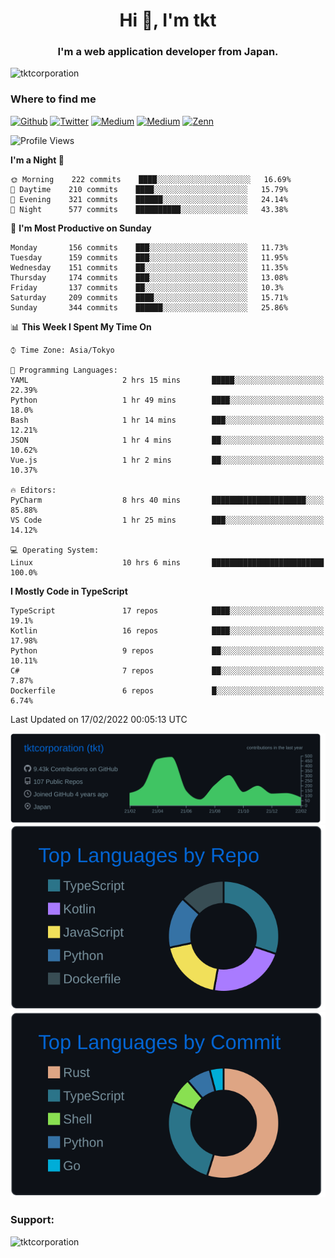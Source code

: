<h1 align="center">Hi 👋, I'm tkt</h1>
<h3 align="center">I'm a web application developer from Japan.</h3>

<p align="left"> <img src="https://komarev.com/ghpvc/?username=tktcorporation&label=Profile%20views&color=0e75b6&style=flat" alt="tktcorporation" /> </p>

<h3>Where to find me</h3>
<p>
<a href="https://github.com/tktcorporation" target="_blank"><img alt="Github" src="https://img.shields.io/badge/GitHub-%2312100E.svg?&style=for-the-badge&logo=Github&logoColor=white" /></a>
<a href="https://twitter.com/tktcorporation" target="_blank"><img alt="Twitter" src="https://img.shields.io/badge/twitter-%231DA1F2.svg?&style=for-the-badge&logo=twitter&logoColor=white" /></a>
<a href="https://www.linkedin.com/in/tktcorporation" target="_blank"><img alt="Medium" src="https://img.shields.io/badge/linkdin-0a66c2.svg?&style=for-the-badge&logo=linkedin&logoColor=white" /></a>
<a href="https://qiita.com/tktcorporation" target="_blank"><img alt="Medium" src="https://img.shields.io/badge/qiita-55C500.svg?&style=for-the-badge&logo=qiita&logoColor=white" /></a>
<a href="https://zenn.dev/tktcorporation" target="_blank"><img alt="Zenn" src="https://img.shields.io/badge/Zenn-3EA8FF.svg?&style=for-the-badge&logo=Zenn&logoColor=white" /></a>
</p>
  
<!--START_SECTION:waka-->
![Profile Views](http://img.shields.io/badge/Profile%20Views-4-blue)

**I'm a Night 🦉** 

```text
🌞 Morning    222 commits    ████░░░░░░░░░░░░░░░░░░░░░   16.69% 
🌆 Daytime    210 commits    ████░░░░░░░░░░░░░░░░░░░░░   15.79% 
🌃 Evening    321 commits    ██████░░░░░░░░░░░░░░░░░░░   24.14% 
🌙 Night      577 commits    ██████████░░░░░░░░░░░░░░░   43.38%

```
📅 **I'm Most Productive on Sunday** 

```text
Monday       156 commits    ███░░░░░░░░░░░░░░░░░░░░░░   11.73% 
Tuesday      159 commits    ███░░░░░░░░░░░░░░░░░░░░░░   11.95% 
Wednesday    151 commits    ██░░░░░░░░░░░░░░░░░░░░░░░   11.35% 
Thursday     174 commits    ███░░░░░░░░░░░░░░░░░░░░░░   13.08% 
Friday       137 commits    ██░░░░░░░░░░░░░░░░░░░░░░░   10.3% 
Saturday     209 commits    ████░░░░░░░░░░░░░░░░░░░░░   15.71% 
Sunday       344 commits    ██████░░░░░░░░░░░░░░░░░░░   25.86%

```


📊 **This Week I Spent My Time On** 

```text
⌚︎ Time Zone: Asia/Tokyo

💬 Programming Languages: 
YAML                     2 hrs 15 mins       █████░░░░░░░░░░░░░░░░░░░░   22.39% 
Python                   1 hr 49 mins        ████░░░░░░░░░░░░░░░░░░░░░   18.0% 
Bash                     1 hr 14 mins        ███░░░░░░░░░░░░░░░░░░░░░░   12.21% 
JSON                     1 hr 4 mins         ██░░░░░░░░░░░░░░░░░░░░░░░   10.62% 
Vue.js                   1 hr 2 mins         ██░░░░░░░░░░░░░░░░░░░░░░░   10.37%

🔥 Editors: 
PyCharm                  8 hrs 40 mins       █████████████████████░░░░   85.88% 
VS Code                  1 hr 25 mins        ███░░░░░░░░░░░░░░░░░░░░░░   14.12%

💻 Operating System: 
Linux                    10 hrs 6 mins       █████████████████████████   100.0%

```

**I Mostly Code in TypeScript** 

```text
TypeScript               17 repos            ████░░░░░░░░░░░░░░░░░░░░░   19.1% 
Kotlin                   16 repos            ████░░░░░░░░░░░░░░░░░░░░░   17.98% 
Python                   9 repos             ██░░░░░░░░░░░░░░░░░░░░░░░   10.11% 
C#                       7 repos             ██░░░░░░░░░░░░░░░░░░░░░░░   7.87% 
Dockerfile               6 repos             █░░░░░░░░░░░░░░░░░░░░░░░░   6.74%

```



 Last Updated on 17/02/2022 00:05:13 UTC
<!--END_SECTION:waka-->

[![](https://raw.githubusercontent.com/tktcorporation/tktcorporation/master/profile-summary-card-output/github_dark/0-profile-details.svg)](https://github.com/vn7n24fzkq/github-profile-summary-cards)
[![](https://raw.githubusercontent.com/tktcorporation/tktcorporation/master/profile-summary-card-output/github_dark/1-repos-per-language.svg)](https://github.com/vn7n24fzkq/github-profile-summary-cards) [![](https://raw.githubusercontent.com/tktcorporation/tktcorporation/master/profile-summary-card-output/github_dark/2-most-commit-language.svg)](https://github.com/vn7n24fzkq/github-profile-summary-cards)

<h3 align="left">Support:</h3>
<p><a href="https://www.buymeacoffee.com/tktcorporation"> <img align="left" src="https://cdn.buymeacoffee.com/buttons/v2/default-yellow.png" height="50" width="210" alt="tktcorporation" /></a></p><br><br>
